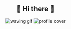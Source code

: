 
<div align="center">
<h2 align="center">👋 Hi there 👋</h2>
    <img src="https://c.tenor.com/GVk4jB2u_i8AAAAd/tenor.gif" alt="waving gif" />
    <img src="https://media.licdn.com/dms/image/v2/C4D12AQEyH4W0_3_8Lg/article-cover_image-shrink_600_2000/article-cover_image-shrink_600_2000/0/1617887567803?e=2147483647&v=beta&t=-QuBdx9Ltlh3pS68cvDkttJzkrEgTCSLhSaJGXzE_eA" alt="profile cover" />
</div>
